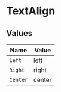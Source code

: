 # TextAlign


## Values

| Name     | Value    |
| -------- | -------- |
| `Left`   | left     |
| `Right`  | right    |
| `Center` | center   |